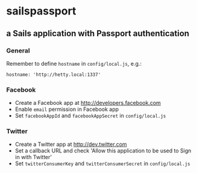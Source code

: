 # sailspassport
## a Sails application with Passport authentication

### General

Remember to define `hostname` in `config/local.js`, e.g.:

    hostname: 'http://hetty.local:1337'

### Facebook

* Create a Facebook app at <http://developers.facebook.com>
* Enable `email` permission in Facebook app
* Set `facebookAppId` and `facebookAppSecret` in `config/local.js`

### Twitter

* Create a Twitter app at <http://dev.twitter.com>
* Set a callback URL and check 'Allow this application to be used to Sign in with Twitter'
* Set `twitterConsumerKey` and `twitterConsumerSecret` in `config/local.js`
